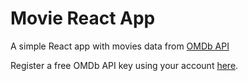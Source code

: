 # Movie React App

A simple React app with movies data from [OMDb API](http://omdbapi.com)

Register a free OMDb API key using your account [here](http://www.omdbapi.com/apikey.aspx).
